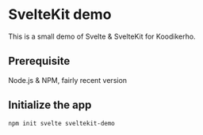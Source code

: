 # SvelteKit demo

This is a small demo of Svelte & SvelteKit for Koodikerho.

## Prerequisite

Node.js & NPM, fairly recent version

## Initialize the app

```
npm init svelte sveltekit-demo
```

